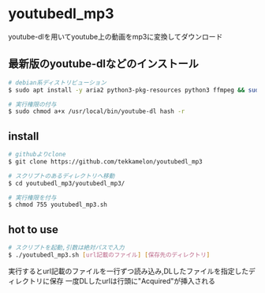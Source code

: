 # youtubedl_mp3
youtube-dlを用いてyoutube上の動画をmp3に変換してダウンロード

## 最新版のyoutube-dlなどのインストール

```sh
# debian系ディストリビューション
$ sudo apt install -y aria2 python3-pkg-resources python3 ffmpeg && sudo wget https://yt-dl.org/latest/youtube-dl -O /usr/local/bin/youtube-dl 

# 実行権限の付与
$ sudo chmod a+x /usr/local/bin/youtube-dl hash -r
```

## install

```sh
# githubよりclone
$ git clone https://github.com/tekkamelon/youtubedl_mp3

# スクリプトのあるディレクトリへ移動
$ cd youtubedl_mp3/youtubedl_mp3/

# 実行権限を付与
$ chmod 755 youtubedl_mp3.sh
```

## hot to use

```sh
# スクリプトを起動,引数は絶対パスで入力
$ ./youtubedl_mp3.sh [url記載のファイル] [保存先のディレクトリ]
```
実行するとurl記載のファイルを一行ずつ読み込み,DLしたファイルを指定したディレクトリに保存
一度DLしたurlは行頭に"Acquired"が挿入される
